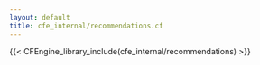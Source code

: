 ```yaml
---
layout: default
title: cfe_internal/recommendations.cf
---
```


{{< CFEngine_library_include(cfe_internal/recommendations) >}}
